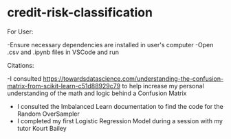 # credit-risk-classification

For User: 

-Ensure necessary dependencies are installed in user's computer -Open .csv and .ipynb files in VSCode and run

Citations: 

-I consulted https://towardsdatascience.com/understanding-the-confusion-matrix-from-scikit-learn-c51d88929c79 to help increase my personal understanding of the math and logic behind a Confusion Matrix
- I consulted the Imbalanced Learn documentation to find the code for the Random OverSampler 
- I completed my first Logistic Regression Model during a session with my tutor Kourt Bailey 
